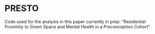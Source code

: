# PRESTO

Code used for the analysis in this paper currently in prep:
"Residential Proximity to Green Space and Mental Health in a Preconception Cohort"
